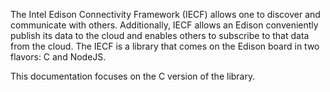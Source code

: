 The Intel Edison Connectivity Framework (IECF) allows one to discover and communicate with others.
Additionally, IECF allows an Edison conveniently publish its data to the cloud and enables others to
subscribe to that data from the cloud. The IECF is a library that comes on the Edison board in
two flavors: C and NodeJS.

This documentation focuses on the C version of the library.